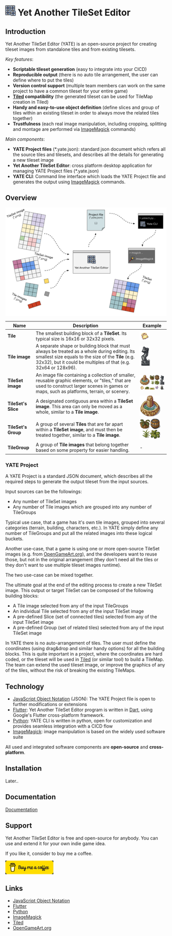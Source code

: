 # ![yate](./assets/yate-32.png) Yet Another TileSet Editor

## Introduction

Yet Another TileSet Editor (YATE) is an open-source project for creating tileset images from standalone tiles and from existing tilesets.

*Key features*:
- **Scriptable tileset generation** (easy to integrate into your CICD)
- **Reproducible output** (there is no auto tile arrangement, the user can define where to put the tiles)
- **Version control support** (multiple team members can work on the same project to have a common tileset for your entire game)
- **[Tiled](https://www.mapeditor.org/) compatibility** (the generated tileset can be used for TileMap creation in Tiled)
- **Handy and easy-to-use object definition** (define slices and group of tiles within an existing tileset in order to always move the related tiles together)
- **Trustfulness** (each real image manipulation, including cropping, splitting and montage are performed via [ImageMagick](https://imagemagick.org/) commands)

*Main components*:
- **YATE Project files** (*.yate.json): standard json document which refers all the source tiles and tilesets, and describes all the details for generating a new tileset image
- **Yet Another TileSet Editor**: cross platform desktop application for managing YATE Project files (*.yate.json)
- **YATE CLI**: Command line interface which loads the YATE Project file and generates the output using [ImageMagick](https://imagemagick.org/) commands.

## Overview

![yate](./assets/yate-overview.png)

| Name | Description | Example |
| --- | --- | --- |
| **Tile** | The smallest building block of a **TileSet**. Its typical size is 16x16 or 32x32 pixels. | ![Tile](./assets/tile.png) |
| **Tile image** | A separate shape or building block that must always be treated as a whole during editing. Its smallest size equals to the size of the **Tile** (e.g. 32x32), but it could be multiples of that (e.g. 32x64 or 128x96). | ![Tile image](./assets/tile-image.png) |
| **TileSet image** | An image file containing a collection of smaller, reusable graphic elements, or "tiles," that are used to construct larger scenes in games or maps, such as platforms, terrain, or scenery. | ![TileSet](./assets/tileset.png) |
| **TileSet's Slice** | A designated contiguous area within a **TileSet image**. This area can only be moved as a whole, similar to a **Tile image**. | ![Slice](./assets/tileset-slice.png) |
| **TileSet's Group** | A group of several **Tiles** that are far apart within a **TileSet image**, and must then be treated together, similar to a **Tile image**. | ![Group](./assets/tileset-group.png)  |
| **TileGroup** | A group of **Tile images** that belong together based on some property for easier handling. | - |

### YATE Project

A YATE Project is a standard JSON document, which describes all the required steps to generate the output tileset from the input sources.

Input sources can be the followings:
- Any number of TileSet images
- Any number of Tile images which are grouped into any number of TileGroups

Typical use case, that a game has it's own tile images, grouped into several categories (terrain, building, characters, etc.). In YATE simply define any number of TileGroups and put all the related images into these logical buckets.

Another use-case, that a game is using one or more open-source TileSet images (e.g. from [OpenGameArt.org](https://opengameart.org/)), and the developers want to reuse those, but not in the original arrangement (they don't need all the tiles or they don't want to use multiple tileset images runtime).

The two use-case can be mixed together.

The ultimate goal at the end of the editing process to create a new TileSet image. This output or target TileSet can be composed of the following building blocks:
- A Tile image selected from any of the input TileGroups
- An individual Tile selected from any of the input TileSet image
- A pre-defined Slice (set of connected tiles) selected from any of the input TileSet image
- A pre-defined Group (set of related tiles) selected from any of the input TileSet image

In YATE there is no auto-arrangement of tiles. The user must define the coordinates (using drag&drop and similar handy options) for all the building blocks. This is quite important in a project, where the coordinates are hard coded, or the tileset will be used in [Tiled](https://www.mapeditor.org/) (or similar tool) to build a TileMap. The team can extend the used tileset image, or improve the graphics of any of the tiles, without the risk of breaking the existing TileMaps. 

## Technology

- [JavaScript Object Notation](https://www.json.org/json-en.html) (JSON): The YATE Project file is open to further modifications or extensions
- [Flutter](https://flutter.dev/): Yet Another TileSet Editor program is written in [Dart](https://dart.dev/), using Google's Flutter cross-platform framework.
- [Python](https://www.python.org/): YATE CLI is written in python, open for customization and provides seamless integration with a CICD flow
- [ImageMagick](https://imagemagick.org/): image manipulation is based on the widely used software suite

All used and integrated software components are **open-source** and **cross-platform**.

## Installation

Later..

## Documentation

[Documentation](documentation.md)

## Support

Yet Another TileSet Editor is free and open-source for anybody.
You can use and extend it for your own indie game idea.

If you like it, consider to buy me a coffee.

[![yate](./assets/buy-me-a-coffee-150.png)](https://buymeacoffee.com/qwaevisz)

## Links
- [JavaScript Object Notation](https://www.json.org/json-en.html)
- [Flutter](https://flutter.dev/)
- [Python](https://www.python.org/)
- [ImageMagick](https://imagemagick.org/)
- [Tiled](https://www.mapeditor.org/)
- [OpenGameArt.org](https://opengameart.org/)

